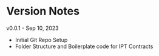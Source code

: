 # Version Notes

v0.0.1 - Sep 10, 2023
* Initial Git Repo Setup
* Folder Structure and Boilerplate code for IPT Contracts